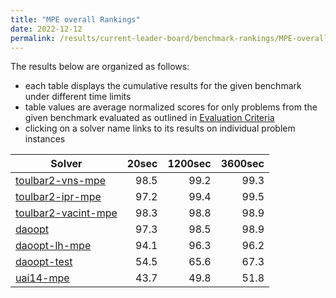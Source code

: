 ```yaml
---
title: "MPE overall Rankings"
date: 2022-12-12
permalink: /results/current-leader-board/benchmark-rankings/MPE-overall-rankings
---
```




The results below are organized as follows:
- each table displays the cumulative results for the given benchmark under different time limits
- table values are average normalized scores for only problems from the given benchmark evaluated as outlined in [Evaluation Criteria](https://uaicompetition.github.io/uci-2022/results/evaluation-criteria/)
- clicking on a solver name links to its results on individual problem instances


|                                Solver                                 | 20sec | 1200sec | 3600sec |
| --------------------------------------------------------------------- | ----: | ------: | ------: |
| [toulbar2-vns-mpe](../solver-scores/toulbar2-vns-mpe-scores.md)       |  98.5 |    99.2 |    99.3 |
| [toulbar2-ipr-mpe](../solver-scores/toulbar2-ipr-mpe-scores.md)       |  97.2 |    99.4 |    99.5 |
| [toulbar2-vacint-mpe](../solver-scores/toulbar2-vacint-mpe-scores.md) |  98.3 |    98.8 |    98.9 |
| [daoopt](../solver-scores/daoopt-scores.md)                           |  97.3 |    98.5 |    98.9 |
| [daoopt-lh-mpe](../solver-scores/daoopt-lh-mpe-scores.md)             |  94.1 |    96.3 |    96.2 |
| [daoopt-test](../solver-scores/daoopt-test-scores.md)                 |  54.5 |    65.6 |    67.3 |
| [uai14-mpe](../solver-scores/uai14-mpe-scores.md)                     |  43.7 |    49.8 |    51.8 |

